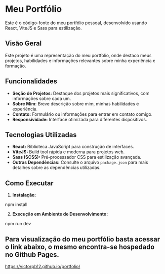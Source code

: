 # Meu Portfólio

Este é o código-fonte do meu portfólio pessoal, desenvolvido usando React, ViteJS e Sass para estilização.

## Visão Geral

Este projeto é uma representação do meu portfólio, onde destaco meus projetos, habilidades e informações relevantes sobre minha experiência e formação.

## Funcionalidades

- **Seção de Projetos:** Destaque dos projetos mais significativos, com informações sobre cada um.
- **Sobre Mim:** Breve descrição sobre mim, minhas habilidades e experiência.
- **Contato:** Formulário ou informações para entrar em contato comigo.
- **Responsividade:** Interface otimizada para diferentes dispositivos.

## Tecnologias Utilizadas

- **React:** Biblioteca JavaScript para construção de interfaces.
- **ViteJS:** Build tool rápida e moderna para projetos web.
- **Sass (SCSS):** Pré-processador CSS para estilização avançada.
- **Outras Dependências:** Consulte o arquivo `package.json` para mais detalhes sobre as dependências utilizadas.

## Como Executar

1. **Instalação:**

npm install

2. **Execução em Ambiente de Desenvolvimento:**

npm run dev

## Para visualização do meu portfólio basta acessar o link abaixo, o mesmo encontra-se hospedado no Github Pages.

https://victorpb12.github.io/portfolio/
